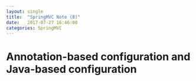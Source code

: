 ```yaml
---
layout: single
title:  "SpringMVC Note (8)"
date:   2017-07-27 16:46:00
categories: SpringMVC
---
```

# Annotation-based configuration and Java-based configuration

